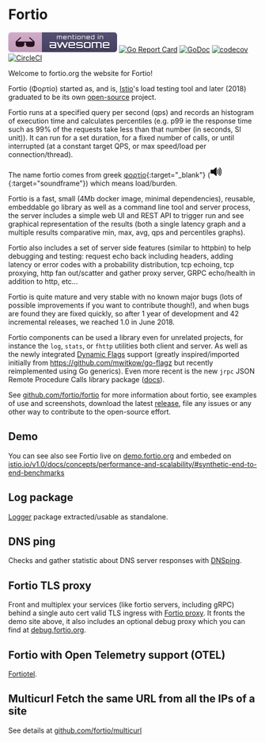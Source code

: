 # Fortio

[![Awesome Go](mentioned-badge.svg)](https://github.com/avelino/awesome-go#networking)
[![Go Report Card](https://goreportcard.com/badge/fortio.org/fortio)](https://goreportcard.com/report/fortio.org/fortio)
[![GoDoc](https://godoc.org/fortio.org/fortio?status.svg)](https://godoc.org/fortio.org/fortio)
[![codecov](https://codecov.io/gh/fortio/fortio/branch/master/graph/badge.svg)](https://codecov.io/gh/fortio/fortio)
[![CircleCI](https://circleci.com/gh/fortio/fortio.svg?style=shield)](https://circleci.com/gh/fortio/fortio)

Welcome to fortio.org the website for Fortio!

Fortio (Φορτίο) started as, and is, [Istio](https://istio.io/)'s load testing tool and later (2018) graduated to be its own [open-source](https://github.com/fortio/fortio) project.

Fortio runs at a specified query per second (qps) and records an histogram of execution time
and calculates percentiles (e.g. p99 ie the response time such as 99% of the requests take less than that number (in seconds, SI unit)).
It can run for a set duration, for a fixed number of calls, or until interrupted (at a constant target QPS, or max speed/load per connection/thread).

The name fortio comes from greek [φορτίο](https://translate.google.com/#el/en/%CF%86%CE%BF%CF%81%CF%84%CE%AF%CE%BF){:target="_blank"} ([![Play](Speaker_Icon.svg)](fortio.mp3){:target="soundframe"}) which means load/burden.

Fortio is a fast, small (4Mb docker image, minimal dependencies), reusable, embeddable go library as well as a command line tool and server process,
the server includes a simple web UI and REST API to trigger run and see graphical representation of the results (both a single latency graph and a multiple results comparative min, max, avg, qps and percentiles graphs).

Fortio also includes a set of server side features (similar to httpbin) to help debugging and testing: request echo back including headers, adding latency or error codes with a probability distribution, tcp echoing, tcp proxying, http fan out/scatter and gather proxy server, GRPC echo/health in addition to http, etc...

Fortio is quite mature and very stable with no known major bugs (lots of possible improvements if you want to contribute though!),
and when bugs are found they are fixed quickly, so after 1 year of development and 42 incremental releases, we reached 1.0 in June 2018.

Fortio components can be used a library even for unrelated projects, for instance the `log`, `stats`, or `fhttp` utilities both client and server.
As well as the newly integrated [Dynamic Flags](dflag/) support (greatly inspired/imported initially from https://github.com/mwitkow/go-flagz but recently reimplemented using Go generics).
Even more recent is the new `jrpc` JSON Remote Procedure Calls library package ([docs](https://pkg.go.dev/fortio.org/fortio/jrpc)).


See [github.com/fortio/fortio](https://github.com/fortio/fortio/#fortio) for more information about fortio, see examples of use and screenshots, download the latest [release](https://github.com/fortio/fortio/releases), file any issues or any other way to contribute to the open-source effort.

## Demo

You can see also see Fortio live on [demo.fortio.org](https://demo.fortio.org/) and embeded on [istio.io/v1.0/docs/concepts/performance-and-scalability/#synthetic-end-to-end-benchmarks](https://istio.io/v1.0/docs/concepts/performance-and-scalability/#synthetic-end-to-end-benchmarks)

## Log package

[Logger](log) package extracted/usable as standalone.

## DNS ping

Checks and gather statistic about DNS server responses with [DNSping](dnsping/).

## Fortio TLS proxy

Front and multiplex your services (like fortio servers, including gRPC) behind a single auto cert valid TLS ingress with [Fortio proxy](proxy.md). It fronts the demo site above, it also includes an optional debug proxy which you can find at [debug.fortio.org](https://debug.fortio.org/).

## Fortio with Open Telemetry support (OTEL)

[Fortiotel](fortiotel.md).

## Multicurl Fetch the same URL from all the IPs of a site

See details at [github.com/fortio/multicurl](https://github.com/fortio/multicurl#multicurl)

<!-- for the sound file link above -->
<iframe name="soundframe" style="width:0; height:0; border:0; border:none"></iframe>
